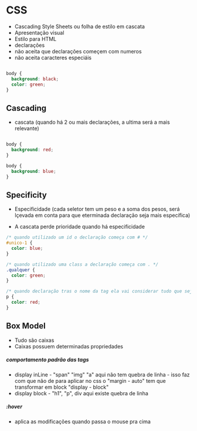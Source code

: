 # CSS
- Cascading Style Sheets ou folha de estilo em cascata
- Apresentação visual
- Estilo para HTML
- declarações
- não aceita que declarações começem com numeros
- não aceita caracteres especiáis


```css

body {
  background: black;
  color: green;
}

```
## Cascading

- cascata (quando há 2 ou mais declarações, a ultima será a mais relevante)

```css

body {
  background: red;
}

body {
  background: blue;
}

```
## Specificity

- Especificidade (cada seletor tem um peso e a soma dos pesos, será lçevada em conta para que eterminada declaração seja mais específica)

- A cascata perde prioridade quando há especificidade

```css
/* quando utilizado um id o declaração começa com # */
#unico-1 {
  color: blue;
}

/* quando utilizado uma class a declaração começa com . */
.qualquer {
  color: green;
}

/* quando declaração tras o nome da tag ela vai considerar tudo que seja referente a ela, a menos que haja especificidade como nos exemplos acima*/
p {
  color: red;
}

```

## Box Model

- Tudo são caixas
- Caixas possuem determinadas propriedades

##### comportamento padrão das tags
- display inLine - "span" "img" "a" aqui não tem quebra de linha - isso faz com que não de para aplicar no css o "margin - auto" tem que transformar em block "display - block"
- display block -  "h1", "p", div aqui existe quebra de linha

##### :hover
- aplica as modificações quando passa o mouse pra cima